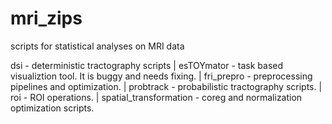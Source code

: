 # mri_zips
scripts for statistical analyses on MRI data

dsi                     - deterministic tractography scripts |
esTOYmator              - task based visualiztion tool. It is buggy and needs fixing. |
fri_prepro              - preprocessing pipelines and optimization. |
probtrack               - probabilistic tractography scripts. |
roi                     - ROI operations. |
spatial_transformation  - coreg and normalization optimization scripts.

